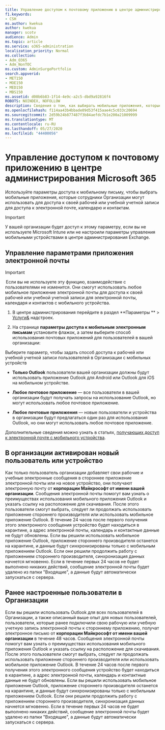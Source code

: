```yaml
---
title: Управление доступом к почтовому приложению в центре администрирования Microsoft 365
f1.keywords:
- CSH
ms.author: kwekua
author: kwekua
manager: scotv
audience: Admin
ms.topic: article
ms.service: o365-administration
localization_priority: Normal
ms.collection:
- Adm_O365
- Adm_NonTOC
ms.custom: AdminSurgePortfolio
search.appverid:
- MET150
- MOE150
- MED150
- MBS150
ms.assetid: d00b6b83-1f14-4e9c-a2c5-dbd9a92816f4
ROBOTS: NOINDEX, NOFOLLOW
description: Сведения о том, как выбирать мобильные приложения, которые пользователи могут использовать для доступа к электронной почте, календарю и контактам.
ms.openlocfilehash: f114aa43b4bbade09d53f415aae4c5c033c20694
ms.sourcegitcommit: 2d59b24b877487f3b84aefdc7b1e200a21009999
ms.translationtype: MT
ms.contentlocale: ru-RU
ms.lasthandoff: 05/27/2020
ms.locfileid: "44400056"
---
```

# <a name="manage-email-app-access-in-the-microsoft-365-admin-center"></a>Управление доступом к почтовому приложению в центре администрирования Microsoft 365

Используйте параметры доступа к мобильному письму, чтобы выбрать мобильные приложения, которые сотрудники Организации могут использовать для доступа к своей рабочей или учебной учетной записи для доступа к электронной почте, календарю и контактам.
  
> [!IMPORTANT]
> У вашей организации будет доступ к этому параметру, если вы не используете Microsoft Intune или не настроили параметры управления мобильными устройствами в центре администрирования Exchange. 
  
## <a name="manage-email-app-options"></a>Управление параметрами приложения электронной почты

> [!IMPORTANT]
>  Если вы не используете эту функцию, взаимодействие с пользователями не изменится. Они смогут использовать любое мобильное приложение электронной почты для доступа к своей рабочей или учебной учетной записи для электронной почты, календаря и контактов с мобильного устройства. 
    
1. В центре администрирования перейдите в раздел **Параметры ** \> <a href="https://go.microsoft.com/fwlink/p/?linkid=2053743" target="_blank">Услуги&amp;</a> надстроек. 

2. На странице **параметры доступа к мобильным электронным письмам** установите флажок, а затем выберите способ использования почтовых приложений для пользователей в вашей организации:
  
Выберите параметр, чтобы задать способ доступа к рабочей или учебной учетной записи пользователей в Организации с мобильных устройств
  
- **Только Outlook** пользователи вашей организации должны будут использовать приложение Outlook для Android или Outlook для iOS на мобильном устройстве. 
    
- **Любое почтовое приложение** — все пользователи в вашей организации будут получать запросы на использование Outlook, но могут использовать любое почтовое приложение. 
    
- **Любое почтовые приложения** — новые пользователи и устройства в организации будут предлагаться один раз для использования Outlook, но они могут использовать любое почтовое приложение. 
    
Дополнительные сведения можно узнать в статьях, [получающих доступ к электронной почте с мобильного устройства](access-email-from-a-mobile-device.md).
  
## <a name="new-user-or-device-is-activated-in-your-organization"></a>В организации активирован новый пользователь или устройство

Как только пользователь организации добавляет свои рабочие и учебные электронные сообщения в стороннее приложение электронной почты или на новое устройство, они получают электронную почту от **корпорации Майкрософт от имени вашей организации**. Сообщения электронной почты помогут вам узнать о преимуществах использования мобильного приложения Outlook и указать ссылку на расположение для скачивания. После этого пользователи смогут выбрать, следует ли продолжать использовать приложение стороннего производителя или использовать мобильное приложение Outlook. В течение 24 часов после первого получения этого электронного сообщения устройство будет находиться в карантине, а адрес электронной почты, календарь и контактные данные не будут обновлены. Если вы решили использовать мобильное приложение Outlook, приложение стороннего производителя останется на карантине, и данные будут синхронизированы только с мобильным приложением Outlook. Если они решили продолжить работу с приложением стороннего производителя, синхронизация данных начнется мгновенно. Если в течение первых 24 часов не будет выполнено никаких действий, сообщение электронной почты будет удалено из папки "Входящие", а данные будут автоматически запускаться с сервера.
  
## <a name="previously-configured-users-in-your-organization"></a>Ранее настроенные пользователи в Организации

Если вы решили использовать Outlook для всех пользователей в Организации, а также описанный выше опыт для новых пользователей, пользователи, которые ранее подключили свою рабочую или учебную учетную запись электронной почты к стороннему приложению, получат электронное письмо от **корпорации Майкрософт от имени вашей организации** в течение 48 часов. Сообщения электронной почты помогут вам узнать о преимуществах использования мобильного приложения Outlook и указать ссылку на расположение для скачивания. После этого пользователи смогут выбрать, следует ли продолжать использовать приложение стороннего производителя или использовать мобильное приложение Outlook. В течение 24 часов после первого получения этого электронного сообщения устройство будет находиться в карантине, а адрес электронной почты, календарь и контактные данные не будут обновлены. Если вы решили использовать мобильное приложение Outlook, приложение стороннего производителя останется на карантине, и данные будут синхронизированы только с мобильным приложением Outlook. Если они решили продолжить работу с приложением стороннего производителя, синхронизация данных начнется мгновенно. Если в течение первых 24 часов не будет выполнено никаких действий, сообщение электронной почты будет удалено из папки "Входящие", а данные будут автоматически запускаться с сервера. 
  

